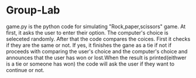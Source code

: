 # Group-Lab

game.py is the python code for simulating "Rock,paper,scissors" game. At first, it asks the user to enter their option. The computer's choice is seleceted randomly. After that the code compares the coices. First it checks if they are the same or not. If yes, it finishes the gane as a tie if not if proceeds with comparing the user's choice and the computer's choice and announces that the user has won or lost.When the result is printed(eithwer is a tie or someone has won) the code will ask the user if they want to continue or not.